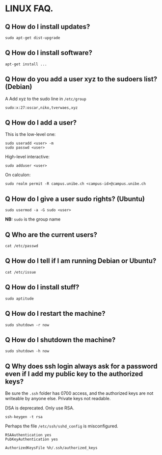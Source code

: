 # LINUX FAQ.

## Q How do I install updates?
```
sudo apt-get dist-upgrade
```

## Q How do I install software?
```
apt-get install ...
```

## Q How do you add a user xyz to the sudoers list? (Debian)
A Add xyz to the sudo line in `/etc/group`
```
sudo:x:27:oscar,niko,tverwaes,xyz
```

## Q How do I add a user?

This is the low-level one:
```
sudo useradd <user> -m
sudo passwd <user>
```
High-level interactive:
```
sudo adduser <user>
```
On calculon:
```
sudo realm permit -R campus.unibe.ch <campus-id>@campus.unibe.ch
```

## Q How do I give a user sudo rights? (Ubuntu)
```
sudo usermod -a -G sudo <user>
```
**NB:** `sudo` is the group name

## Q Who are the current users?
```
cat /etc/passwd
```

## Q How do I tell if I am running Debian or Ubuntu?
```
cat /etc/issue
```

## Q How do I install stuff?
```
sudo aptitude
```

## Q How do I restart the machine?
```
sudo shutdown -r now
```

## Q How do I shutdown the machine?
```
sudo shutdown -h now
```

## Q Why does ssh login always ask for a password even if I add my public key to the authorized keys?

Be sure the `.ssh` folder has 0700 access, and the authorized keys are not writeable by anyone else. Private keys not readable.

DSA is deprecated. Only use RSA. 
```
ssh-keygen -t rsa
```

Perhaps the file `/etc/ssh/sshd_config` is misconfigured.
```
RSAAuthentication yes
PubKeyAuthentication yes
```
	AuthorizedKeysFile %h/.ssh/authorized_keys
